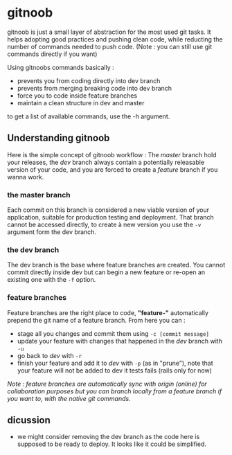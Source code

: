 # gitnoob

gitnoob is just a small layer of abstraction for the most used git tasks.
It helps adopting good practices and pushing clean code, while reducting the number of commands needed to push code.
(Note : you can still use git commands directly if you want)

Using gitnoobs commands basically :

- prevents you from coding directly into dev branch
- prevents from merging breaking code into dev branch
- force you to code inside feature branches
- maintain a clean structure in dev and master

to get a list of available commands, use the -h argument.

## Understanding gitnoob
Here is the simple concept of gitnoob workflow :
The *master* branch hold your releases, the *dev* branch always contain a potentially releasable version of your code, and you are forced to create a *feature* branch if you wanna work.

### the master branch
Each commit on this branch is considered a new viable version of your application, suitable for production testing and deployment.
That branch cannot be accessed directly, to create à new version you use the `-v` argument form the dev branch.

### the dev branch
The dev branch is the base where feature branches are created. You cannot commit directly inside dev but can begin a new feature or re-open an existing one with the `-f` option.

### feature branches
Feature branches are the right place to code, **"feature-"**  automatically prepend the git name of a feature branch. From here you can :

- stage all you changes and commit them using `-c [commit message]`
- update your feature with changes that happened in the *dev* branch with `-u`
- go back to *dev* with `-r`
- finish your feature and add it to *dev* with `-p` (as in "prune"), note that your feature will not be added to dev it tests fails (rails only for now)

*Note : feature branches are automatically sync with origin (online) for collaboration purposes but you can branch locally from a feature branch if you want to, with the native git commands.*

## dicussion

- we might consider removing the dev branch as the code here is supposed to be ready to deploy. It looks like it could be simplified.
